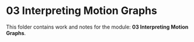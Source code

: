 # 03 Interpreting Motion Graphs

This folder contains work and notes for the module: **03 Interpreting Motion Graphs**.